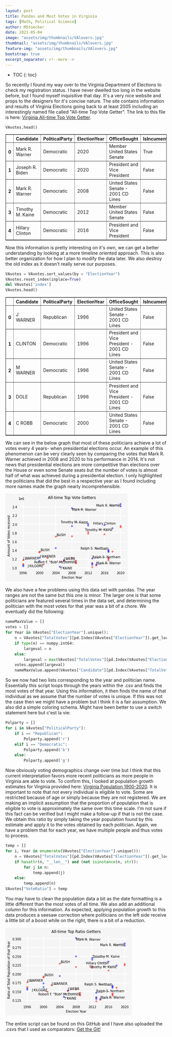 ```yaml
---
layout: post
title: Pandas and Most Votes in Virginia
tags: [Math, Political Science]
author: MStoecker
date: 2021-05-04
image: "assets/img/thumbnails/VAlovers.jpg"
thumbnail: "assets/img/thumbnails/VAlovers.jpg"
feature-img: "assets/img/thumbnails/VAlovers.jpg"
bootstrap: true 
excerpt_separator: <!--more-->
---
```


* TOC
{: toc}

So recently I found my way over to the Virginia Department of Elections to check my registration status. I have never dwelled too long in the website before, but I found myself inquisitive that day. It's a very nice website and props to the designers for it's concise nature. The site contains information and results of Virginia Elections going back to at least 2005 including an interestingly named file called "All-time Top Vote Getter". <!--more--> The link to this file is here: <a href='https://www.elections.virginia.gov/resultsreports/'>Virginia All-time Top Vote Getter</a>.  

```python
VAvotes.head()
```




<div>
<style scoped>
    .dataframe tbody tr th:only-of-type {
        vertical-align: middle;
    }

    .dataframe tbody tr th {
        vertical-align: top;
    }

    .dataframe thead th {
        text-align: right;
    }
</style>
<table border="1" class="dataframe">
  <thead>
    <tr style="text-align: right;">
      <th></th>
      <th>Candidate</th>
      <th>PoliticalParty</th>
      <th>ElectionYear</th>
      <th>OfficeSought</th>
      <th>IsIncument</th>
      <th>TotalVotes</th>
    </tr>
  </thead>
  <tbody>
    <tr>
      <th>0</th>
      <td>Mark R. Warner</td>
      <td>Democratic</td>
      <td>2020</td>
      <td>Member United States Senate</td>
      <td>True</td>
      <td>2466500</td>
    </tr>
    <tr>
      <th>1</th>
      <td>Joseph R. Biden</td>
      <td>Democratic</td>
      <td>2020</td>
      <td>President and Vice President</td>
      <td>False</td>
      <td>2413568</td>
    </tr>
    <tr>
      <th>2</th>
      <td>Mark R. Warner</td>
      <td>Democratic</td>
      <td>2008</td>
      <td>United States Senate - 2001 CD Lines</td>
      <td>False</td>
      <td>2369373</td>
    </tr>
    <tr>
      <th>3</th>
      <td>Timothy M. Kaine</td>
      <td>Democratic</td>
      <td>2012</td>
      <td>Member United States Senate</td>
      <td>False</td>
      <td>2010067</td>
    </tr>
    <tr>
      <th>4</th>
      <td>Hillary Clinton</td>
      <td>Democratic</td>
      <td>2016</td>
      <td>President and Vice President</td>
      <td>False</td>
      <td>1981473</td>
    </tr>
  </tbody>
</table>
</div>


Now this information is pretty interesting on it's own, we can get a better understanding by looking at a more timeline oriented approach. This is also better organization for how I plan to modify the data later. We also destroy the old index as it doesn't really serve our purposes.

```python
VAvotes = VAvotes.sort_values(by = "ElectionYear")
VAvotes.reset_index(inplace=True)
del VAvotes['index']
VAvotes.head()
```




<div>
<style scoped>
    .dataframe tbody tr th:only-of-type {
        vertical-align: middle;
    }

    .dataframe tbody tr th {
        vertical-align: top;
    }

    .dataframe thead th {
        text-align: right;
    }
</style>
<table border="1" class="dataframe">
  <thead>
    <tr style="text-align: right;">
      <th></th>
      <th>Candidate</th>
      <th>PoliticalParty</th>
      <th>ElectionYear</th>
      <th>OfficeSought</th>
      <th>IsIncument</th>
      <th>TotalVotes</th>
    </tr>
  </thead>
  <tbody>
    <tr>
      <th>0</th>
      <td>J WARNER</td>
      <td>Republican</td>
      <td>1996</td>
      <td>United States Senate - 2001 CD Lines</td>
      <td>False</td>
      <td>1179088</td>
    </tr>
    <tr>
      <th>1</th>
      <td>CLINTON</td>
      <td>Democratic</td>
      <td>1996</td>
      <td>President and Vice President - 2001 CD Lines</td>
      <td>False</td>
      <td>1039983</td>
    </tr>
    <tr>
      <th>2</th>
      <td>M WARNER</td>
      <td>Democratic</td>
      <td>1996</td>
      <td>United States Senate - 2001 CD Lines</td>
      <td>False</td>
      <td>1064119</td>
    </tr>
    <tr>
      <th>3</th>
      <td>DOLE</td>
      <td>Republican</td>
      <td>1996</td>
      <td>President and Vice President - 2001 CD Lines</td>
      <td>False</td>
      <td>1086819</td>
    </tr>
    <tr>
      <th>4</th>
      <td>C ROBB</td>
      <td>Democratic</td>
      <td>2000</td>
      <td>United States Senate - 2001 CD Lines</td>
      <td>False</td>
      <td>1233185</td>
    </tr>
  </tbody>
</table>
</div>




 We can see in the below graph that most of these politicians achieve a lot of votes every 4 years- when presidential elections occur. An example of this phenomenon can be very clearly seen by comparing the votes that Mark R. Warner achieved in 2008 and 2020 to his performance in 2014. It's not news that presidential elections are more competitive than elections over the House or even some Senate seats but the number of votes is almost half of what was achieved during a presidential election. I only highlighted the politicians that did the best in a respective year as I found including more names made the graph nearly incomprehensible. 

![image tooltip here](/assets/img/graphs/2021-05-04VAVotes.png)

We also have a few problems using this data set with pandas. The year ranges are not the same but this one is minor. The larger one is that some politicians are featured several times in the data set, and determining the politician with the most votes for that year was a bit of a chore. We eventually did the following:

```python
nameMaxValue = []
votes = []
for Year in VAvotes["ElectionYear"].unique():
    n = VAvotes["TotalVotes"][pd.Index(VAvotes["ElectionYear"]).get_loc(Year)]
    if type(n) == numpy.int64:
        largeval = n
    else:
        largeval = max(VAvotes["TotalVotes"][pd.Index(VAvotes["ElectionYear"]).get_loc(Year)])
    votes.append(largeval)
    nameMaxValue.append(VAvotes["Candidate"][pd.Index(VAvotes["TotalVotes"]).get_loc(largeval)])
```

So we now had two lists corresponding to the year and politician name. Essentially this script loops through the years within the .csv and finds the most votes of that year. Using this information, it then finds the name of that individual as we assume that the number of votes is unique. If this was not the case then we might have a problem but I think it is a fair assumption. We also did a simple coloring schema. Might have been better to use a switch statement here but c'est la vie:

```python
Polparty = []
for i in VAvotes["PoliticalParty"]:
    if i == "Republican":
        Polparty.append('r')
    elif i == "Democratic":
        Polparty.append('b')
    else:
        Polparty.append('g')
```



Now obviously voting demographics change over time but I think that this current interpretation favors more recent politicians as more people in Virginia are able to vote. To confirm this, I looked at population growth estimates for Virginia provided here: <a href='https://www.macrotrends.net/states/virginia/population'>Virginia Population 1900-2020</a>. It is important to note that not every individual is eligible to vote. Some are restricted because of age or simply because they are not registered. We are making an implicit assumption that the proportion of population that is eligible to vote is approximately the same over this time scale. I'm not sure if this fact can be verified but I might make a follow-up if that is not the case. We obtain this ratio by simply taking the year population found by this estimate and apply it to the votes obtained by each politician. Again, we have a problem that for each year, we have multiple people and thus votes to process.

```python
temp = []
for i, Year in enumerate(VAvotes["ElectionYear"].unique()):
    n = VAvotes["TotalVotes"][pd.Index(VAvotes["ElectionYear"]).get_loc(Year)]/VApop[" Population"][pd.Index(VApop["date"]).get_loc(str(Year))]
    if hasattr(n, "__len__") and (not isinstance(n, str)):
        for j in n:
            temp.append(j)
    else:
        temp.append(n)
VAvotes["VoteRatio"] = temp
```
You may have to clean the population data a bit as the date formatting is a little different than the most votes of all time. We also add an additional column for this information. As expected, applying population growth to this data produces a seesaw correction where politicians on the left side receive a little bit of a boost while on the right, there is a bit of a reduction.

![image tooltip here](/assets/img/graphs/2021-05-04VARatio.png)

The entire script can be found on this GitHub and I have also uploaded the .csvs that I used as comparators: [Get the Git!](https://github.com/AquaVoidstar/VAMostVotes/blob/main/VAmostVotesScript.ipynb)

















